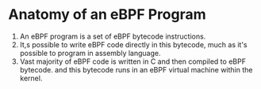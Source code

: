 # Anatomy of an eBPF Program



1. An eBPF program is a set of eBPF bytecode instructions.
2. It,s possible to write eBPF code directly in this bytecode, much as it's possible to program in assembly language.
3. Vast majority of eBPF code is written in C and then compiled to eBPF bytecode. and this bytecode runs in an eBPF virtual machine within the kernel.